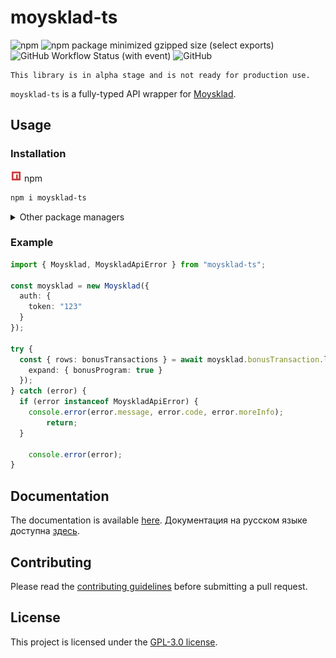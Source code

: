 # moysklad-ts
![npm](https://img.shields.io/npm/v/moysklad-ts)
![npm package minimized gzipped size (select exports)](https://img.shields.io/bundlejs/size/moysklad-ts)
![GitHub Workflow Status (with event)](https://img.shields.io/github/actions/workflow/status/MonsterDeveloper/moysklad-ts/publish-to-npm.yml)
![GitHub](https://img.shields.io/github/license/MonsterDeveloper/moysklad-ts)

	This library is in alpha stage and is not ready for production use.


`moysklad-ts` is a fully-typed API wrapper for [Moysklad](https://dev.moysklad.ru/doc/api/remap/1.2/#mojsklad-json-api).

## Usage

### Installation
<img height="18" src="https://raw.githubusercontent.com/PKief/vscode-material-icon-theme/main/icons/npm.svg"> npm

```bash
npm i moysklad-ts
```
<details>
  <summary>Other package managers</summary>

  <img height="18" src="https://raw.githubusercontent.com/PKief/vscode-material-icon-theme/main/icons/pnpm.svg"> pnpm

  ```bash
  pnpm add moysklad-ts
  ```

  <img height="18" src="https://raw.githubusercontent.com/PKief/vscode-material-icon-theme/main/icons/yarn.svg"> Yarn

  ```bash
  yarn add moysklad-ts
  ```

  <img height="18" src="https://raw.githubusercontent.com/PKief/vscode-material-icon-theme/main/icons/bun.svg"> bun

  ```bash
  bun add moysklad-ts
  ```

  <img height="18" src="https://raw.githubusercontent.com/PKief/vscode-material-icon-theme/main/icons/deno.svg"> Deno

  ```typescript
  import { Moysklad } from "https://esm.sh/moysklad-ts";
  ```
</details>

### Example
```typescript
import { Moysklad, MoyskladApiError } from "moysklad-ts";

const moysklad = new Moysklad({
  auth: {
    token: "123"
  }
});

try {
  const { rows: bonusTransactions } = await moysklad.bonusTransaction.list({
    expand: { bonusProgram: true }
  });
} catch (error) {
  if (error instanceof MoyskladApiError) {
    console.error(error.message, error.code, error.moreInfo);
		return;
  }

	console.error(error);
}
```

## Documentation
The documentation is available [here](https://moysklad-ts.vercel.app/).
Документация на русском языке доступна [здесь](https://moysklad-ts.vercel.app/ru/).

## Contributing
Please read the [contributing guidelines](../../CONTRIBUTING.md) before submitting a pull request.

## License
This project is licensed under the [GPL-3.0 license](../../LICENSE).